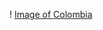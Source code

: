 ! [Image of Colombia](https://www.google.com/url?sa=i&url=https%3A%2F%2Fes.wikipedia.org%2Fwiki%2FColombia&psig=AOvVaw3R3002c5A4mJu8qSyMLFkP&ust=1592592491071000&source=images&cd=vfe&ved=0CAIQjRxqFwoTCNDqj9CDjOoCFQAAAAAdAAAAABAD)
